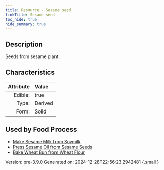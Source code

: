 ```yaml
---
title: Resource - Sesame seed
linkTitle: Sesame seed
toc_hide: true
hide_summary: true
---
```


## Description
&#10;&#9;&#9;Seeds from sesame plant.

## Characteristics

| Attribute      | Value |
|--------:|:------|
|Edible:|true|
|Type:|Derived|
|Form:|Solid|
 



    
## Used by Food Process

- [Make Sesame Milk from Soymilk](/docs/definitions/food/make-sesame-milk-from-soymilk)
- [Press Sesame Oil from Sesame Seeds](/docs/definitions/food/press-sesame-oil-from-sesame-seeds)
- [Bake Wheat Bun from Wheat Flour](/docs/definitions/food/bake-wheat-bun-from-wheat-flour)


Version: pre-3.9.0 Generated on: 2024-12-28T22:56:23.2942481
{.small }
